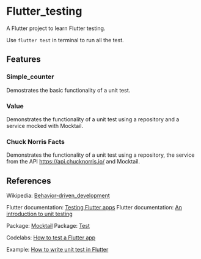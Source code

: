 # Flutter_testing

A Flutter project to learn Flutter testing.

Use `flutter test` in terminal to run all the test.

## Features

### Simple_counter

Demostrates the basic functionality of a unit test.

### Value

Demonstrates the functionality of a unit test using a repository and a service mocked with Mocktail.

### Chuck Norris Facts

Demonstrates the functionality of a unit test using a repository, the service from the API https://api.chucknorris.io/ and Mocktail.

## References

Wikipedia: [Behavior-driven_development](https://en.wikipedia.org/wiki/Behavior-driven_development)

Flutter documentation: [Testing Flutter apps](https://docs.flutter.dev/testing)
Flutter documentation: [An introduction to unit testing](https://docs.flutter.dev/cookbook/testing/unit/introduction)

Package: [Mocktail](https://pub.dev/documentation/mocktail/latest/)
Package: [Test](https://pub.dev/packages/test "Test")

Codelabs: [How to test a Flutter app](https://codelabs.developers.google.com/codelabs/flutter-app-testing#0)

Example: [How to write unit test in Flutter](https://www.wednesday.is/writing-tutorials/tests-in-flutter-part-1-how-to-write-unit-tests-in-flutter)
